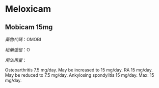# Meloxicam

## Mobicam 15mg

*藥物代碼*：OMOBI

*給藥途徑*：O

*用法用量*：

Osteoarthritis 7.5 mg/day. May be increased to 15 mg/day. 
RA 15 mg/day. May be reduced to 7.5 mg/day. 
Ankylosing spondylitis 15 mg/day. Max: 15 mg/day.

